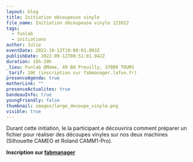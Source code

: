 ```yaml
---
layout: blog
title: Initiation découpeuse vinyle
file_name: Initiation découpeuse vinyle 121022
tags:
  - funlab
  - initiations
author: Julie
eventDate: 2022-10-12T18:00:01.893Z
publishDate: 2022-09-12T08:51:01.942Z
duration: 18h-20h
_lieu: Funlab @Mame, 49 Bd Preuilly, 37000 TOURS
_tarif: 10€ (inscription sur fabmanager.lafun.fr)
presenceAgenda: true
motherLink: ""
presenceActualites: true
bandeauInfo: true
youngFriendly: false
thumbnail: images/large_decoupe_vinyle.png
visible: true
---
```

Durant cette initiation, le.la participant.e découvrira comment préparer un fichier pour réaliser des découpes vinyles sur nos deux machines (Silhouette CAMEO et Roland CAMM1-Pro).

**Inscription sur [fabmanager](https://fabmanager.lafun.fr)**